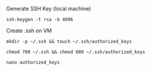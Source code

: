 Generate SSH Key (local machine)

`ssh-keygen -t rsa -b 4096`

Create .ssh on VM

`mkdir -p ~/.ssh && touch ~/.ssh/authorized_keys`

`chmod 700 ~/.ssh && chmod 600 ~/.ssh/authorized_keys`

`nano authorized_keys`